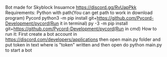 Bot made for Skyblock Insuarnce https://discord.gg/RvUapPkk
Requirements:
Python with path(You can get path to work in download program)
Pycord 
python3 -m pip install git+https://github.com/Pycord-Development/pycord(Run it in terminal)
py -3 -m pip install git+https://github.com/Pycord-Development/pycord(Run in cmd)
How to run it:
First create a bot account in https://discord.com/developers/applications then open main.py folder and put token in text where is "token" written and then open do 
python main.py to start a bot
